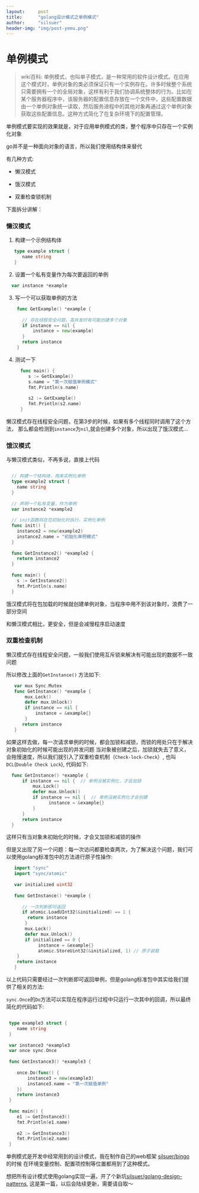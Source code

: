 ```yaml
---
layout:     post
title:      "golang设计模式之单例模式"
author:     "silsuer"
header-img: "img/post-yemu.png"
---
```


# 单例模式

> wiki百科: 单例模式，也叫单子模式，是一种常用的软件设计模式。在应用这个模式时，单例对象的类必须保证只有一个实例存在。许多时候整个系统只需要拥有一个的全局对象，这样有利于我们协调系统整体的行为。比如在某个服务器程序中，该服务器的配置信息存放在一个文件中，这些配置数据由一个单例对象统一读取，然后服务进程中的其他对象再通过这个单例对象获取这些配置信息。这种方式简化了在复杂环境下的配置管理。


单例模式要实现的效果就是，对于应用单例模式的类，整个程序中只存在一个实例化对象

go并不是一种面向对象的语言，所以我们使用结构体来替代

有几种方式:

  - 懒汉模式
  
  - 饿汉模式
  
  - 双重检查锁机制

下面拆分讲解：

### 懒汉模式

1. 构建一个示例结构体

  ```go
     type example struct {
     	name string
     }
  ```
2. 设置一个私有变量作为每次要返回的单例

  ```go
    var instance *example
  ```
  
3. 写一个可以获取单例的方法

  ```go
      func GetExample() *example {
      
      	// 存在线程安全问题，高并发时有可能创建多个对象
      	if instance == nil {
      		instance = new(example)
      	}
      	return instance
      }
  ```
  
4. 测试一下

   ```go
     func main() {
     	s := GetExample()
     	s.name = "第一次赋值单例模式"
     	fmt.Println(s.name)
     
     	s2 := GetExample()
     	fmt.Println(s2.name)
     }
   ```
   
懒汉模式存在线程安全问题，在第3步的时候，如果有多个线程同时调用了这个方法，
那么都会检测到`instance`为`nil`,就会创建多个对象，所以出现了饿汉模式...


### 饿汉模式

与懒汉模式类似，不再多说，直接上代码

```go

  // 构建一个结构体，用来实例化单例
  type example2 struct {
  	name string
  }
  
  // 声明一个私有变量，作为单例
  var instance2 *example2
  
  // init函数将在包初始化时执行，实例化单例
  func init() {
  	instance2 = new(example2)
  	instance2.name = "初始化单例模式"
  }
  
  func GetInstance2() *example2 {
  	return instance2
  }
  
  func main() {
  	s := GetInstance2()
  	fmt.Println(s.name)
  }

``` 

饿汉模式将在包加载的时候就创建单例对象，当程序中用不到该对象时，浪费了一部分空间

和懒汉模式相比，更安全，但是会减慢程序启动速度


### 双重检查机制

懒汉模式存在线程安全问题，一般我们使用互斥锁来解决有可能出现的数据不一致问题 

所以修改上面的`GetInstance()` 方法如下:

```go
   var mux Sync.Mutex
   func GetInstance() *example {
       mux.Lock()                    
       defer mux.Unlock()
       if instance == nil {
           instance = &example{}
       }
      return instance
   }
```

如果这样去做，每一次请求单例的时候，都会加锁和减锁，而锁的用处只在于解决对象初始化的时候可能出现的并发问题
当对象被创建之后，加锁就失去了意义，会拖慢速度，所以我们就引入了双重检查机制（`Check-lock-Check`）,
也叫`DCL`(`Double Check Lock`), 代码如下:

```go
  func GetInstance() *example {
      if instance == nil {  // 单例没被实例化，才会加锁 
          mux.Lock()
          defer mux.Unlock()
          if instance == nil {  // 单例没被实例化才会创建
  	            instance = &example{}
          }
      }
      return instance
  }
```

这样只有当对象未初始化的时候，才会又加锁和减锁的操作

但是又出现了另一个问题：每一次访问都要检查两次，为了解决这个问题，我们可以使用golang标准包中的方法进行原子性操作:

```go
   import "sync"  
   import "sync/atomic"
   
   var initialized uint32
   
   func GetInstance() *example {
   	
   	  // 一次判断即可返回
      if atomic.LoadUInt32(&initialized) == 1 {
   		return instance
   	   }
       mux.Lock()
       defer mux.Unlock()
       if initialized == 0 {
            instance = &example{}
            atomic.StoreUint32(&initialized, 1) // 原子装载
   	}
   	return instance
   }
```
以上代码只需要经过一次判断即可返回单例，但是golang标准包中其实给我们提供了相关的方法:

`sync.Once`的`Do`方法可以实现在程序运行过程中只运行一次其中的回调，所以最终简化的代码如下:

```go

 type example3 struct {
 	name string
 }
 
 var instance3 *example3
 var once sync.Once
 
 func GetInstance3() *example3 {
 
 	once.Do(func() {
 		instance3 = new(example3)
 		instance3.name = "第一次赋值单例"
 	})
 	return instance3
 }
 
 func main() {
 	e1 := GetInstance3()
 	fmt.Println(e1.name)
 
 	e2 := GetInstance3()
 	fmt.Println(e2.name)
 }
```

单例模式是开发中经常用到的设计模式，我在制作自己的web框架 [silsuer/bingo](https://github.com/silsuer/bingo) 的时候
在环境变量控制、配置项控制等位置都用到了这种模式。

想把所有设计模式使用golang实现一遍，开了个新坑[silsuer/golang-design-patterns](https://github.com/silsuer/golang-design-patterns),
这是第一篇，以后会陆续更新，需要请自取～